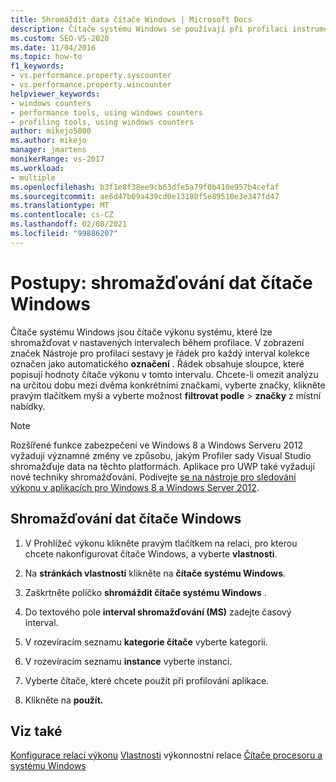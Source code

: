 ```yaml
---
title: Shromáždit data čítače Windows | Microsoft Docs
description: Čítače systému Windows se používají při profilaci instrumentace. Naučte se shromažďovat data čítače Windows a omezovat analýzu do jednoho intervalu shromažďování.
ms.custom: SEO-VS-2020
ms.date: 11/04/2016
ms.topic: how-to
f1_keywords:
- vs.performance.property.syscounter
- vs.performance.property.wincounter
helpviewer_keywords:
- windows counters
- performance tools, using windows counters
- profiling tools, using windows counters
author: mikejo5000
ms.author: mikejo
manager: jmartens
monikerRange: vs-2017
ms.workload:
- multiple
ms.openlocfilehash: b3f1e8f38ee9cb63dfe5a79f0b410e957b4cefaf
ms.sourcegitcommit: ae6d47b09a439cd0e13180f5e89510e3e347fd47
ms.translationtype: MT
ms.contentlocale: cs-CZ
ms.lasthandoff: 02/08/2021
ms.locfileid: "99886207"
---
```

# <a name="how-to-collect-windows-counter-data"></a>Postupy: shromažďování dat čítače Windows

Čítače systému Windows jsou čítače výkonu systému, které lze shromažďovat v nastavených intervalech během profilace. V zobrazení značek Nástroje pro profilaci sestavy je řádek pro každý interval kolekce označen jako automatického **označení** . Řádek obsahuje sloupce, které popisují hodnoty čítače výkonu v tomto intervalu. Chcete-li omezit analýzu na určitou dobu mezi dvěma konkrétními značkami, vyberte značky, klikněte pravým tlačítkem myši a vyberte možnost **filtrovat podle**  >  **značky** z místní nabídky.

> [!NOTE]
> Rozšířené funkce zabezpečení ve Windows 8 a Windows Serveru 2012 vyžadují významné změny ve způsobu, jakým Profiler sady Visual Studio shromažďuje data na těchto platformách. Aplikace pro UWP také vyžadují nové techniky shromažďování. Podívejte [se na nástroje pro sledování výkonu v aplikacích pro Windows 8 a Windows Server 2012](../profiling/performance-tools-on-windows-8-and-windows-server-2012-applications.md).

## <a name="to-collect-windows-counter-data"></a>Shromažďování dat čítače Windows

1. V Prohlížeč výkonu klikněte pravým tlačítkem na relaci, pro kterou chcete nakonfigurovat čítače Windows, a vyberte **vlastnosti**.

2. Na **stránkách vlastností** klikněte na **čítače systému Windows**.

3. Zaškrtněte políčko **shromáždit čítače systému Windows** .

4. Do textového pole **interval shromažďování (MS)** zadejte časový interval.

5. V rozevíracím seznamu **kategorie čítače** vyberte kategorii.

6. V rozevíracím seznamu **instance** vyberte instanci.

7. Vyberte čítače, které chcete použít při profilování aplikace.

8. Klikněte na **použít.**

## <a name="see-also"></a>Viz také

[Konfigurace relací výkonu](../profiling/configuring-performance-sessions.md) 
 [Vlastnosti](../profiling/performance-session-properties.md) 
 výkonnostní relace [Čítače procesoru a systému Windows](../profiling/cpu-and-windows-counters.md)
